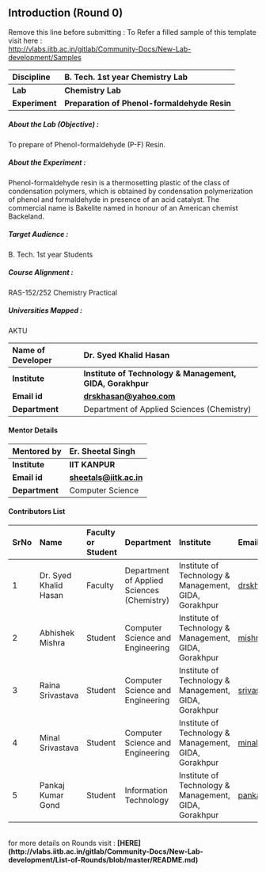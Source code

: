 ## Introduction (Round 0)

Remove this line before submitting : To Refer a filled sample of this template visit here : <br> http://vlabs.iitb.ac.in/gitlab/Community-Docs/New-Lab-development/Samples
<br>

<b>Discipline | <b>B. Tech. 1st year Chemistry Lab
:--|:--|
<b> Lab | <b> Chemistry Lab
<b> Experiment|     <b> Preparation of Phenol-formaldehyde Resin

<h5> About the Lab (Objective) : </h5>

To prepare of Phenol-formaldehyde (P-F) Resin.

<h5> About the Experiment : </h5>

Phenol-formaldehyde resin is a thermosetting plastic of the class of condensation polymers, which is obtained by condensation polymerization of phenol and formaldehyde in presence of an acid catalyst. The commercial name is Bakelite named in honour of an American chemist Backeland.

<h5> Target Audience : </h5>

B. Tech. 1st year Students

<h5> Course Alignment : </h5>

RAS-152/252 Chemistry Practical

<h5> Universities Mapped : </h5>

AKTU

<b>Name of Developer | <b> Dr. Syed Khalid Hasan
:--|:--|
<b> Institute | <b> Institute of Technology & Management, GIDA, Gorakhpur
<b> Email id|     <b> drskhasan@yahoo.com
<b> Department | Department of Applied Sciences (Chemistry)

#### Mentor Details

<b>Mentored by | <b> Er. Sheetal Singh
:--|:--|
<b> Institute | <b> IIT KANPUR
<b> Email id|     <b> sheetals@iitk.ac.in
<b> Department | Computer Science 

#### Contributors List

SrNo | Name | Faculty or Student | Department| Institute | Email id
:--|:--|:--|:--|:--|:--|
1 | Dr. Syed Khalid Hasan | Faculty | Department of Applied Sciences (Chemistry) | Institute of Technology & Management, GIDA, Gorakhpur | drskhasan@yahoo.com
2 | Abhishek Mishra | Student | Computer Science and Engineering | Institute of Technology & Management, GIDA, Gorakhpur |mishraabhi8924@gmail.com
3 | Raina Srivastava | Student | Computer Science and Engineering | Institute of Technology & Management, GIDA, Gorakhpur |srivastavaraina11996@gmail.com
4 | Minal Srivastava | Student | Computer Science and Engineering | Institute of Technology & Management, GIDA, Gorakhpur |minalsrivastava09@gmail.com
5 | Pankaj Kumar Gond | Student | Information Technology | Institute of Technology & Management, GIDA, Gorakhpur |pankajkumargond79@gmail.com


<br>
for more details on Rounds visit : <b> [HERE](http://vlabs.iitb.ac.in/gitlab/Community-Docs/New-Lab-development/List-of-Rounds/blob/master/README.md) </b>

